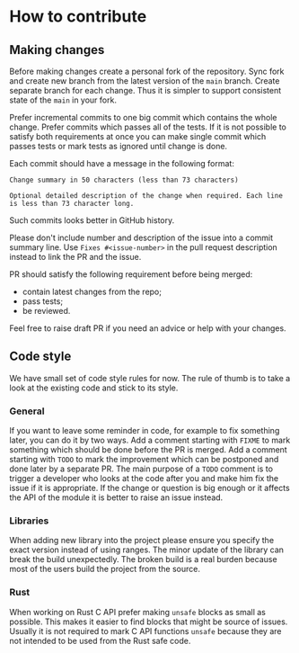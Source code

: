 # How to contribute

## Making changes

Before making changes create a personal fork of the repository. Sync fork and
create new branch from the latest version of the `main` branch. Create separate
branch for each change. Thus it is simpler to support consistent state of the
`main` in your fork.

Prefer incremental commits to one big commit which contains the whole change.
Prefer commits which passes all of the tests. If it is not possible to satisfy
both requirements at once you can make single commit which passes tests or mark
tests as ignored until change is done.

Each commit should have a message in the following format:
```
Change summary in 50 characters (less than 73 characters)

Optional detailed description of the change when required. Each line
is less than 73 character long.
```
Such commits looks better in GitHub history.

Please don't include number and description of the issue into a commit summary
line. Use `Fixes #<issue-number>` in the pull request description instead
to link the PR and the issue.

PR should satisfy the following requirement before being merged:
- contain latest changes from the repo;
- pass tests;
- be reviewed.

Feel free to raise draft PR if you need an advice or help with your changes.

## Code style

We have small set of code style rules for now. The rule of thumb is to take a look
at the existing code and stick to its style.

### General

If you want to leave some reminder in code, for example to fix something later,
you can do it by two ways. Add a comment starting with `FIXME` to mark something
which should be done before the PR is merged. Add a comment starting with `TODO`
to mark the improvement which can be postponed and done later by a separate PR.
The main purpose of a `TODO` comment is to trigger a developer who looks at the
code after you and make him fix the issue if it is appropriate. If the change or
question is big enough or it affects the API of the module it is better to raise
an issue instead.

### Libraries

When adding new library into the project please ensure you specify the exact
version instead of using ranges. The minor update of the library can break the
build unexpectedly. The broken build is a real burden because most of the users
build the project from the source.

### Rust

When working on Rust C API prefer making `unsafe` blocks as small as possible.
This makes it easier to find blocks that might be source of issues. Usually it is
not required to mark C API functions `unsafe` because they are not intended to
be used from the Rust safe code.


